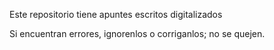 Este repositorio tiene apuntes escritos digitalizados

Si encuentran errores, ignorenlos o corriganlos; no se quejen.
